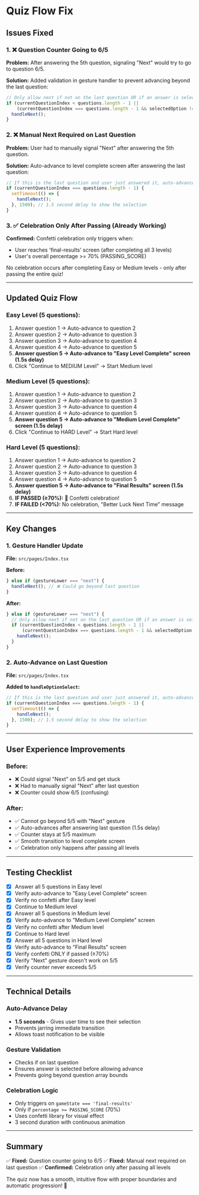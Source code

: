 # Quiz Flow Fix

## Issues Fixed

### 1. ❌ Question Counter Going to 6/5
**Problem:** After answering the 5th question, signaling "Next" would try to go to question 6/5.

**Solution:** Added validation in gesture handler to prevent advancing beyond the last question:
```typescript
// Only allow next if not on the last question OR if an answer is selected on last question
if (currentQuestionIndex < questions.length - 1 || 
    (currentQuestionIndex === questions.length - 1 && selectedOption !== null)) {
  handleNext();
}
```

### 2. ❌ Manual Next Required on Last Question
**Problem:** User had to manually signal "Next" after answering the 5th question.

**Solution:** Auto-advance to level complete screen after answering the last question:
```typescript
// If this is the last question and user just answered it, auto-advance after a short delay
if (currentQuestionIndex === questions.length - 1) {
  setTimeout(() => {
    handleNext();
  }, 1500); // 1.5 second delay to show the selection
}
```

### 3. ✅ Celebration Only After Passing (Already Working)
**Confirmed:** Confetti celebration only triggers when:
- User reaches 'final-results' screen (after completing all 3 levels)
- User's overall percentage >= 70% (PASSING_SCORE)

No celebration occurs after completing Easy or Medium levels - only after passing the entire quiz!

---

## Updated Quiz Flow

### Easy Level (5 questions):
1. Answer question 1 → Auto-advance to question 2
2. Answer question 2 → Auto-advance to question 3
3. Answer question 3 → Auto-advance to question 4
4. Answer question 4 → Auto-advance to question 5
5. **Answer question 5 → Auto-advance to "Easy Level Complete" screen (1.5s delay)**
6. Click "Continue to MEDIUM Level" → Start Medium level

### Medium Level (5 questions):
1. Answer question 1 → Auto-advance to question 2
2. Answer question 2 → Auto-advance to question 3
3. Answer question 3 → Auto-advance to question 4
4. Answer question 4 → Auto-advance to question 5
5. **Answer question 5 → Auto-advance to "Medium Level Complete" screen (1.5s delay)**
6. Click "Continue to HARD Level" → Start Hard level

### Hard Level (5 questions):
1. Answer question 1 → Auto-advance to question 2
2. Answer question 2 → Auto-advance to question 3
3. Answer question 3 → Auto-advance to question 4
4. Answer question 4 → Auto-advance to question 5
5. **Answer question 5 → Auto-advance to "Final Results" screen (1.5s delay)**
6. **IF PASSED (≥70%):** 🎉 Confetti celebration!
7. **IF FAILED (<70%):** No celebration, "Better Luck Next Time" message

---

## Key Changes

### 1. Gesture Handler Update
**File:** `src/pages/Index.tsx`

**Before:**
```typescript
} else if (gestureLower === "next") {
  handleNext(); // ❌ Could go beyond last question
}
```

**After:**
```typescript
} else if (gestureLower === "next") {
  // Only allow next if not on the last question OR if an answer is selected on last question
  if (currentQuestionIndex < questions.length - 1 || 
      (currentQuestionIndex === questions.length - 1 && selectedOption !== null)) {
    handleNext();
  }
}
```

### 2. Auto-Advance on Last Question
**File:** `src/pages/Index.tsx`

**Added to `handleOptionSelect`:**
```typescript
// If this is the last question and user just answered it, auto-advance after a short delay
if (currentQuestionIndex === questions.length - 1) {
  setTimeout(() => {
    handleNext();
  }, 1500); // 1.5 second delay to show the selection
}
```

---

## User Experience Improvements

### Before:
- ❌ Could signal "Next" on 5/5 and get stuck
- ❌ Had to manually signal "Next" after last question
- ❌ Counter could show 6/5 (confusing)

### After:
- ✅ Cannot go beyond 5/5 with "Next" gesture
- ✅ Auto-advances after answering last question (1.5s delay)
- ✅ Counter stays at 5/5 maximum
- ✅ Smooth transition to level complete screen
- ✅ Celebration only happens after passing all levels

---

## Testing Checklist

- [x] Answer all 5 questions in Easy level
- [x] Verify auto-advance to "Easy Level Complete" screen
- [x] Verify no confetti after Easy level
- [x] Continue to Medium level
- [x] Answer all 5 questions in Medium level
- [x] Verify auto-advance to "Medium Level Complete" screen
- [x] Verify no confetti after Medium level
- [x] Continue to Hard level
- [x] Answer all 5 questions in Hard level
- [x] Verify auto-advance to "Final Results" screen
- [x] Verify confetti ONLY if passed (≥70%)
- [x] Verify "Next" gesture doesn't work on 5/5
- [x] Verify counter never exceeds 5/5

---

## Technical Details

### Auto-Advance Delay
- **1.5 seconds** - Gives user time to see their selection
- Prevents jarring immediate transition
- Allows toast notification to be visible

### Gesture Validation
- Checks if on last question
- Ensures answer is selected before allowing advance
- Prevents going beyond question array bounds

### Celebration Logic
- Only triggers on `gameState === 'final-results'`
- Only if `percentage >= PASSING_SCORE` (70%)
- Uses confetti library for visual effect
- 3 second duration with continuous animation

---

## Summary

✅ **Fixed:** Question counter going to 6/5
✅ **Fixed:** Manual next required on last question
✅ **Confirmed:** Celebration only after passing all levels

The quiz now has a smooth, intuitive flow with proper boundaries and automatic progression! 🎯
